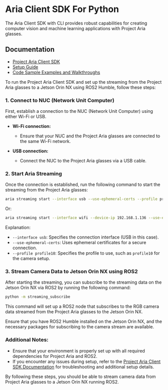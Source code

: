 # Aria Client SDK For Python

The Aria Client SDK with CLI provides robust capabilities for creating computer vision
and machine learning applications with Project Aria glasses.

## Documentation

- [Project Aria Client SDK](https://facebookresearch.github.io/projectaria_tools/docs/sdk/sdk.mdx)
- [Setup Guide](https://facebookresearch.github.io/projectaria_tools/docs/sdk/setup.mdx)
- [Code Sample Examples and Walkthroughs](https://facebookresearch.github.io/projectaria_tools/docs/sdk/samples/samples.mdx)

To run the Project Aria Client SDK and set up the streaming from the Project Aria glasses to a Jetson Orin NX using ROS2 Humble, follow these steps:

### 1. Connect to NUC (Network Unit Computer)
First, establish a connection to the NUC (Network Unit Computer) using either Wi-Fi or USB.

- **Wi-Fi connection:**
  - Ensure that your NUC and the Project Aria glasses are connected to the same Wi-Fi network.
  
- **USB connection:**
  - Connect the NUC to the Project Aria glasses via a USB cable.

### 2. Start Aria Streaming
Once the connection is established, run the following command to start the streaming from the Project Aria glasses:

```bash
aria streaming start --interface usb --use-ephemeral-certs --profile profile10
```
Or:
```bash
aria streaming start --interface wifi --device-ip 192.168.1.136 --use-ephemeral-certs --profile profile22
```

Explanation:
- `--interface usb`: Specifies the connection interface (USB in this case).
- `--use-ephemeral-certs`: Uses ephemeral certificates for a secure connection.
- `--profile profile10`: Specifies the profile to use, such as `profile10` for the camera setup.

### 3. Stream Camera Data to Jetson Orin NX using ROS2
After starting the streaming, you can subscribe to the streaming data on the Jetson Orin NX via ROS2 by running the following command:

```bash
python -m streaming_subscribe
```

This command will set up a ROS2 node that subscribes to the RGB camera data streamed from the Project Aria glasses to the Jetson Orin NX.

Ensure that you have ROS2 Humble installed on the Jetson Orin NX, and the necessary packages for subscribing to the camera stream are available.

### Additional Notes:
- Ensure that your environment is properly set up with all required dependencies for Project Aria and ROS2.
- If you encounter any issues during setup, refer to the [Project Aria Client SDK Documentation](https://facebookresearch.github.io/projectaria_tools/docs/sdk/sdk.mdx) for troubleshooting and additional setup details.

By following these steps, you should be able to stream camera data from Project Aria glasses to a Jetson Orin NX running ROS2.
